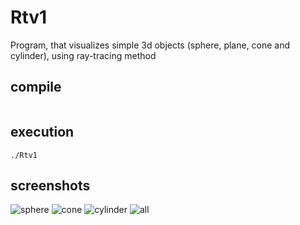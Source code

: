 # Rtv1
Program, that visualizes simple 3d objects (sphere, plane, cone and cylinder), using ray-tracing method

## compile

```make
```

## execution
```
./Rtv1
```

## screenshots

![sphere](http://imgur.com/fJLSFDI)
![cone](http://imgur.com/mTw8nLw)
![cylinder](http://imgur.com/DF8PDWE)
![all](http://imgur.com/6eHqIij)
